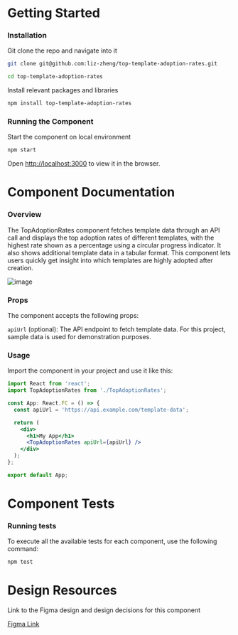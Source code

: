 # Getting Started

### Installation

Git clone the repo and navigate into it

```bash
git clone git@github.com:liz-zheng/top-template-adoption-rates.git
```

```bash
cd top-template-adoption-rates
```

Install relevant packages and libraries

```bash
npm install top-template-adoption-rates
```
### Running the Component

Start the component on local environment
```bash
npm start
```

Open [http://localhost:3000](http://localhost:3000) to view it in the browser.

# Component Documentation

### Overview
The TopAdoptionRates component fetches template data through an API call and displays the top adoption rates of different templates, with the highest rate shown as a percentage using a circular progress indicator. It also shows additional template data in a tabular format. This component lets users quickly get insight into which templates are highly adopted after creation. 

![image](https://github.com/liz-zheng/top-template-adoption-rates/assets/15348137/66d07591-76b0-4684-a0c2-9a5fcbfa2d08)


### Props

The component accepts the following props: 

`apiUrl` (optional): The API endpoint to fetch template data. For this project, sample data is used for demonstration purposes.

### Usage
Import the component in your project and use it like this:

```jsx
import React from 'react';
import TopAdoptionRates from './TopAdoptionRates';

const App: React.FC = () => {
  const apiUrl = 'https://api.example.com/template-data';

  return (
    <div>
      <h1>My App</h1>
      <TopAdoptionRates apiUrl={apiUrl} />
    </div>
  );
};

export default App;
```
# Component Tests

### Running tests 
To execute all the available tests for each component, use the following command: 

```bash
npm test
```

# Design Resources
Link to the Figma design and design decisions for this component 

[Figma Link](https://www.figma.com/file/PKUgE1PqDf1U7PuWU7JPve/Liz-Zheng-Coder-Take-Home?type=design&node-id=0%3A1&mode=design&t=V7U7WYvCPuCd9YBp-1)
